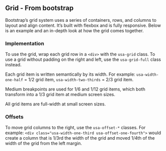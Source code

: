 ## Grid - From bootstrap

Bootstrap’s grid system uses a series of containers, rows, and columns to layout and align content. It’s built with flexbox and is fully responsive. Below is an example and an in-depth look at how the grid comes together.

### Implementation

To use the grid, wrap each grid row in a `<div>` with the `usa-grid` class. To use a grid without padding on the right and left, use the `usa-grid-full` class instead.

Each grid item is written semantically by its width. For example: `usa-width-one-half` = 1/2 grid item, `usa-width-two-thirds` = 2/3 grid item.

Medium breakpoints are used for 1/6 and 1/12 grid items, which both transform into a 1/3 grid item at medium screen sizes.

All grid items are full-width at small screen sizes.

### Offsets

To move grid columns to the right, use the `usa-offset-*` classes. For example: `<div class="usa-width-one-third usa-offset-one-fourth">` would create a column that is 1/3rd the width of the grid and moved 1/4th of the width of the grid from the left margin.

